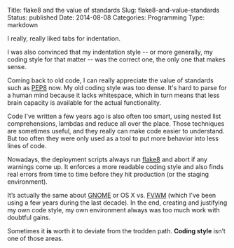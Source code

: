 Title: flake8 and the value of standards
Slug: flake8-and-value-standards
Status: published
Date: 2014-08-08
Categories: Programming
Type: markdown

I really, really liked tabs for indentation.

I was also convinced that my indentation style -- or more generally, my coding style for that matter -- was the correct one, the only one that makes sense.

Coming back to old code, I can really appreciate the value of standards such as [PEP8](http://www.python.org/dev/peps/pep-0008/) now. My old coding style was too dense. It's hard to parse for a human mind because it lacks whitespace, which in turn means that less brain capacity is available for the actual functionality.

Code I've written a few years ago is also often too smart, using nested list comprehensions, lambdas and reduce all over the place. Those techniques are sometimes useful, and they really can make code easier to understand. But too often they were only used as a tool to put more behavior into less lines of code.

Nowadays, the deployment scripts always run [flake8](http://flake8.readthedocs.org/) and abort if any warnings come up. It enforces a more readable coding style and also finds real errors from time to time before they hit production (or the staging environment).

It’s actually the same about [GNOME](http://www.gnome.org/) or OS X vs. [FVWM](http://www.fvwm.org/) (which I've been using a few years during the last decade). In the end, creating and justifying my own code style, my own environment always was too much work with doubtful gains.

Sometimes it **is** worth it to deviate from the trodden path. **Coding style** isn’t one of those areas.

